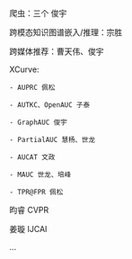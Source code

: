 爬虫：三个 俊宇

跨模态知识图谱嵌入/推理：宗胜

跨媒体推荐：曹天伟、俊宇

XCurve: 

	- AUPRC 佩松

	- AUTKC、OpenAUC 子泰
  
	- GraphAUC 俊宇
  
	- PartialAUC 慧杨、世龙
	 
	- AUCAT 文政
	
    - MAUC 世龙、培峰

    - TPR@FPR 佩松
	
昀睿 CVPR

姜璇 IJCAI

...
